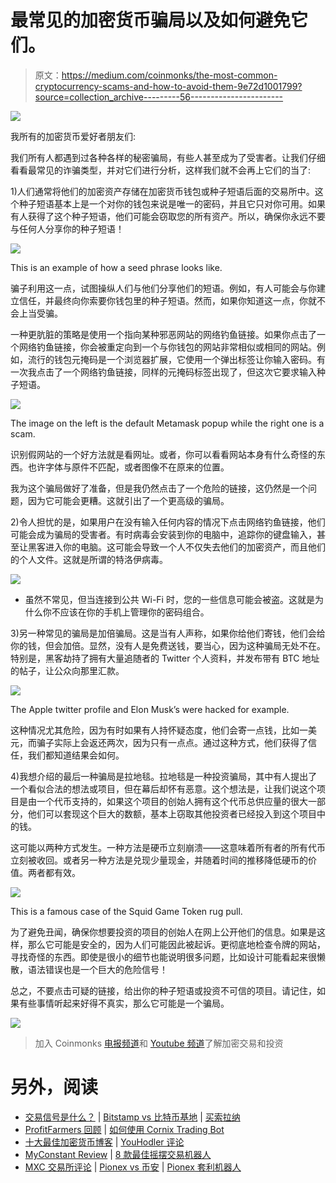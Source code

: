 # 最常见的加密货币骗局以及如何避免它们。

> 原文：<https://medium.com/coinmonks/the-most-common-cryptocurrency-scams-and-how-to-avoid-them-9e72d1001799?source=collection_archive---------56----------------------->

![](img/b1a24fa2eda60e2b016bdd9997377611.png)

我所有的加密货币爱好者朋友们:

我们所有人都遇到过各种各样的秘密骗局，有些人甚至成为了受害者。让我们仔细看看最常见的诈骗类型，并对它们进行分析，这样我们就不会再上它们的当了:

1)人们通常将他们的加密资产存储在加密货币钱包或种子短语后面的交易所中。这个种子短语基本上是一个对你的钱包来说是唯一的密码，并且它只对你可用。如果有人获得了这个种子短语，他们可能会窃取您的所有资产。所以，确保你永远不要与任何人分享你的种子短语！

![](img/efce8b3b6b000f82ae82d2a58c36c4dc.png)

This is an example of how a seed phrase looks like.

骗子利用这一点，试图操纵人们与他们分享他们的短语。例如，有人可能会与你建立信任，并最终向你索要你钱包里的种子短语。然而，如果你知道这一点，你就不会上当受骗。

一种更肮脏的策略是使用一个指向某种邪恶网站的网络钓鱼链接。如果你点击了一个网络钓鱼链接，你会被重定向到一个与你钱包的网站非常相似或相同的网站。例如，流行的钱包元掩码是一个浏览器扩展，它使用一个弹出标签让你输入密码。有一次我点击了一个网络钓鱼链接，同样的元掩码标签出现了，但这次它要求输入种子短语。

![](img/736fed1232bf876ff3d03531239cab74.png)

The image on the left is the default Metamask popup while the right one is a scam.

识别假网站的一个好方法就是看网址。或者，你可以看看网站本身有什么奇怪的东西。也许字体与原件不匹配，或者图像不在原来的位置。

我为这个骗局做好了准备，但是我仍然点击了一个危险的链接，这仍然是一个问题，因为它可能会更糟。这就引出了一个更高级的骗局。

2)令人担忧的是，如果用户在没有输入任何内容的情况下点击网络钓鱼链接，他们可能会成为骗局的受害者。有时病毒会安装到你的电脑中，追踪你的键盘输入，甚至让黑客进入你的电脑。这可能会导致一个人不仅失去他们的加密资产，而且他们的个人文件。这就是所谓的特洛伊病毒。

![](img/44ddbd00774ff1a7d86c42f73684c89b.png)

*   虽然不常见，但当连接到公共 Wi-Fi 时，您的一些信息可能会被盗。这就是为什么你不应该在你的手机上管理你的密码组合。

3)另一种常见的骗局是加倍骗局。这是当有人声称，如果你给他们寄钱，他们会给你的钱，但会加倍。显然，没有人是免费送钱，要当心，因为这种骗局无处不在。特别是，黑客劫持了拥有大量追随者的 Twitter 个人资料，并发布带有 BTC 地址的帖子，让公众向那里汇款。

![](img/aa71b2d83e50991dc316952cca5808aa.png)

The Apple twitter profile and Elon Musk’s were hacked for example.

这种情况尤其危险，因为有时如果有人持怀疑态度，他们会寄一点钱，比如一美元，而骗子实际上会返还两次，因为只有一点点。通过这种方式，他们获得了信任，我们都知道结果会如何。

4)我想介绍的最后一种骗局是拉地毯。拉地毯是一种投资骗局，其中有人提出了一个看似合法的想法或项目，但在幕后却怀有恶意。这个想法是，让我们说这个项目是由一个代币支持的，如果这个项目的创始人拥有这个代币总供应量的很大一部分，他们可以套现这个巨大的数额，基本上窃取其他投资者已经投入到这个项目中的钱。

这可能以两种方式发生。一种方法是硬币立刻崩溃——这意味着所有者的所有代币立刻被收回。或者另一种方法是兑现少量现金，并随着时间的推移降低硬币的价值。两者都有效。

![](img/e461dbaa1fa0c9d381770984feff0146.png)

This is a famous case of the Squid Game Token rug pull.

为了避免丑闻，确保你想要投资的项目的创始人在网上公开他们的信息。如果是这样，那么它可能是安全的，因为人们可能因此被起诉。更彻底地检查令牌的网站，寻找奇怪的东西。即使是很小的细节也能说明很多问题，比如设计可能看起来很懒散，语法错误也是一个巨大的危险信号！

总之，不要点击可疑的链接，给出你的种子短语或投资不可信的项目。请记住，如果有些事情听起来好得不真实，那么它可能是一个骗局。

![](img/cb8709e361725bd69b609285b70d5ce4.png)

> 加入 Coinmonks [电报频道](https://t.me/coincodecap)和 [Youtube 频道](https://www.youtube.com/c/coinmonks/videos)了解加密交易和投资

# 另外，阅读

*   [交易信号是什么？](https://coincodecap.com/trading-signal) | [Bitstamp vs 比特币基地](https://coincodecap.com/bitstamp-coinbase) | [买索拉纳](https://coincodecap.com/buy-solana)
*   [ProfitFarmers 回顾](https://coincodecap.com/profitfarmers-review) | [如何使用 Cornix Trading Bot](https://coincodecap.com/cornix-trading-bot)
*   [十大最佳加密货币博客](https://coincodecap.com/best-cryptocurrency-blogs) | [YouHodler 评论](https://coincodecap.com/youhodler-review)
*   [MyConstant Review](https://coincodecap.com/myconstant-review) | [8 款最佳摇摆交易机器人](https://coincodecap.com/best-swing-trading-bots)
*   [MXC 交易所评论](/coinmonks/mxc-exchange-review-3af0ec1cba8c) | [Pionex vs 币安](https://coincodecap.com/pionex-vs-binance) | [Pionex 套利机器人](https://coincodecap.com/pionex-arbitrage-bot)